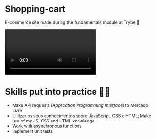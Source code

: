 # Shopping-cart
E-commerce site made during the fundamentals module at Trybe 💚

<video src="https://user-images.githubusercontent.com/77287225/159564022-9626cf3a-a3b0-416e-8364-18fffc2762f6.mp4"></video>

# Skills put into practice 👨‍💻

* Make API requests *(Application Programming Interface)* to Mercado Livre
* Utilizar os seus conhecimentos sobre JavaScript, CSS e HTML; Make use of my JS, CSS and HTML knowledge
* Work with asynchronous functions
* Implement unit tests
